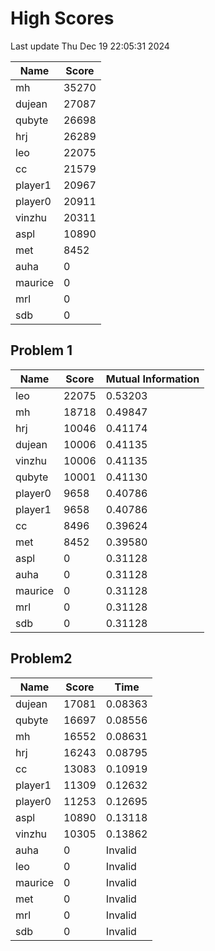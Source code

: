 # High Scores
Last update Thu Dec 19 22:05:31 2024

|  Name | Score |
| -- | -- |
| mh | 35270 |
| dujean | 27087 |
| qubyte | 26698 |
| hrj | 26289 |
| leo | 22075 |
| cc | 21579 |
| player1 | 20967 |
| player0 | 20911 |
| vinzhu | 20311 |
| aspl | 10890 |
| met | 8452 |
| auha | 0 |
| maurice | 0 |
| mrl | 0 |
| sdb | 0 |

## Problem 1
|  Name | Score | Mutual Information |
| -- | -- | -- |
| leo | 22075 |  0.53203  |
| mh | 18718 |  0.49847  |
| hrj | 10046 |  0.41174  |
| dujean | 10006 |  0.41135  |
| vinzhu | 10006 |  0.41135  |
| qubyte | 10001 |  0.41130  |
| player0 | 9658 |  0.40786  |
| player1 | 9658 |  0.40786  |
| cc | 8496 |  0.39624  |
| met | 8452 |  0.39580  |
| aspl | 0 |  0.31128  |
| auha | 0 |  0.31128  |
| maurice | 0 |  0.31128  |
| mrl | 0 |  0.31128  |
| sdb | 0 |  0.31128  |

## Problem2
|  Name | Score | Time |
| -- | -- | -- |
| dujean | 17081 |  0.08363  |
| qubyte | 16697 |  0.08556  |
| mh | 16552 |  0.08631  |
| hrj | 16243 |  0.08795  |
| cc | 13083 |  0.10919  |
| player1 | 11309 |  0.12632  |
| player0 | 11253 |  0.12695  |
| aspl | 10890 |  0.13118  |
| vinzhu | 10305 |  0.13862  |
| auha | 0 |  Invalid  |
| leo | 0 |  Invalid  |
| maurice | 0 |  Invalid  |
| met | 0 |  Invalid  |
| mrl | 0 |  Invalid  |
| sdb | 0 |  Invalid  |

